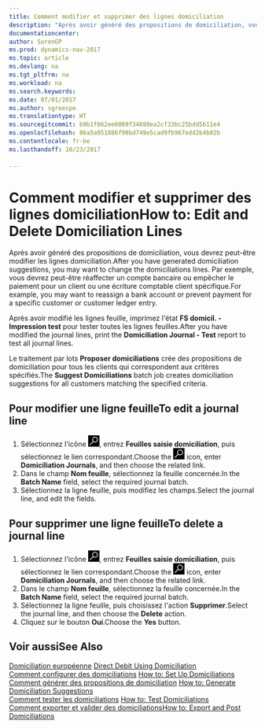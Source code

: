 ```yaml
---
title: Comment modifier et supprimer des lignes domiciliation
description: "Après avoir généré des propositions de domiciliation, vous devrez peut-être modifier les lignes domiciliation. Par exemple, vous devrez peut-être réaffecter un compte bancaire ou empêcher le paiement pour un client ou une écriture comptable client spécifique."
documentationcenter: 
author: SorenGP
ms.prod: dynamics-nav-2017
ms.topic: article
ms.devlang: na
ms.tgt_pltfrm: na
ms.workload: na
ms.search.keywords: 
ms.date: 07/01/2017
ms.author: sgroespe
ms.translationtype: HT
ms.sourcegitcommit: b9b1f062ee6009f34698ea2cf33bc25bdd5b11e4
ms.openlocfilehash: 86a5a951886f90bd749e5cad9fb967edd2b4b02b
ms.contentlocale: fr-be
ms.lasthandoff: 10/23/2017

---
```

# <a name="how-to-edit-and-delete-domiciliation-lines"></a><span data-ttu-id="726ee-104">Comment modifier et supprimer des lignes domiciliation</span><span class="sxs-lookup"><span data-stu-id="726ee-104">How to: Edit and Delete Domiciliation Lines</span></span>
<span data-ttu-id="726ee-105">Après avoir généré des propositions de domiciliation, vous devrez peut-être modifier les lignes domiciliation.</span><span class="sxs-lookup"><span data-stu-id="726ee-105">After you have generated domiciliation suggestions, you may want to change the domiciliations lines.</span></span> <span data-ttu-id="726ee-106">Par exemple, vous devrez peut-être réaffecter un compte bancaire ou empêcher le paiement pour un client ou une écriture comptable client spécifique.</span><span class="sxs-lookup"><span data-stu-id="726ee-106">For example, you may want to reassign a bank account or prevent payment for a specific customer or customer ledger entry.</span></span>  

<span data-ttu-id="726ee-107">Après avoir modifié les lignes feuille, imprimez l'état **FS domicil. - Impression test** pour tester toutes les lignes feuilles.</span><span class="sxs-lookup"><span data-stu-id="726ee-107">After you have modified the journal lines, print the **Domiciliation Journal - Test** report to test all journal lines.</span></span>  

<span data-ttu-id="726ee-108">Le traitement par lots **Proposer domiciliations** crée des propositions de domiciliation pour tous les clients qui correspondent aux critères spécifiés.</span><span class="sxs-lookup"><span data-stu-id="726ee-108">The **Suggest Domiciliations** batch job creates domiciliation suggestions for all customers matching the specified criteria.</span></span>  

## <a name="to-edit-a-journal-line"></a><span data-ttu-id="726ee-109">Pour modifier une ligne feuille</span><span class="sxs-lookup"><span data-stu-id="726ee-109">To edit a journal line</span></span>  

1.  <span data-ttu-id="726ee-110">Sélectionnez l'icône ![Rechercher une page ou un état](../../media/ui-search/search_small.png "icône Rechercher une page ou un état"), entrez **Feuilles saisie domiciliation**, puis sélectionnez le lien correspondant.</span><span class="sxs-lookup"><span data-stu-id="726ee-110">Choose the ![Search for Page or Report](../../media/ui-search/search_small.png "Search for Page or Report icon") icon, enter **Domiciliation Journals**, and then choose the related link.</span></span>  
2.  <span data-ttu-id="726ee-111">Dans le champ **Nom feuille**, sélectionnez la feuille concernée.</span><span class="sxs-lookup"><span data-stu-id="726ee-111">In the **Batch Name** field, select the required journal batch.</span></span>  
3.  <span data-ttu-id="726ee-112">Sélectionnez la ligne feuille, puis modifiez les champs.</span><span class="sxs-lookup"><span data-stu-id="726ee-112">Select the journal line, and edit the fields.</span></span>  

## <a name="to-delete-a-journal-line"></a><span data-ttu-id="726ee-113">Pour supprimer une ligne feuille</span><span class="sxs-lookup"><span data-stu-id="726ee-113">To delete a journal line</span></span>  

1.  <span data-ttu-id="726ee-114">Sélectionnez l'icône ![Rechercher une page ou un état](../../media/ui-search/search_small.png "icône Rechercher une page ou un état"), entrez **Feuilles saisie domiciliation**, puis sélectionnez le lien correspondant.</span><span class="sxs-lookup"><span data-stu-id="726ee-114">Choose the ![Search for Page or Report](../../media/ui-search/search_small.png "Search for Page or Report icon") icon, enter **Domiciliation Journals**, and then choose the related link.</span></span>  
2.  <span data-ttu-id="726ee-115">Dans le champ **Nom feuille**, sélectionnez la feuille concernée.</span><span class="sxs-lookup"><span data-stu-id="726ee-115">In the **Batch Name** field, select the required journal batch.</span></span>  
3.  <span data-ttu-id="726ee-116">Sélectionnez la ligne feuille, puis choisissez l'action **Supprimer**.</span><span class="sxs-lookup"><span data-stu-id="726ee-116">Select the journal line, and then choose the **Delete** action.</span></span>  
4.  <span data-ttu-id="726ee-117">Cliquez sur le bouton **Oui**.</span><span class="sxs-lookup"><span data-stu-id="726ee-117">Choose the **Yes** button.</span></span>  

## <a name="see-also"></a><span data-ttu-id="726ee-118">Voir aussi</span><span class="sxs-lookup"><span data-stu-id="726ee-118">See Also</span></span>  
 <span data-ttu-id="726ee-119">[Domiciliation européenne](direct-debit-using-domiciliation.md) </span><span class="sxs-lookup"><span data-stu-id="726ee-119">[Direct Debit Using Domiciliation](direct-debit-using-domiciliation.md) </span></span>  
 <span data-ttu-id="726ee-120">[Comment configurer des domiciliations](how-to-set-up-domiciliations.md) </span><span class="sxs-lookup"><span data-stu-id="726ee-120">[How to: Set Up Domiciliations](how-to-set-up-domiciliations.md) </span></span>  
 <span data-ttu-id="726ee-121">[Comment générer des propositions de domiciliation](how-to-generate-domiciliation-suggestions.md) </span><span class="sxs-lookup"><span data-stu-id="726ee-121">[How to: Generate Domiciliation Suggestions](how-to-generate-domiciliation-suggestions.md) </span></span>  
 <span data-ttu-id="726ee-122">[Comment tester les domiciliations](how-to-test-domiciliations.md) </span><span class="sxs-lookup"><span data-stu-id="726ee-122">[How to: Test Domiciliations](how-to-test-domiciliations.md) </span></span>  
 [<span data-ttu-id="726ee-123">Comment exporter et valider des domiciliations</span><span class="sxs-lookup"><span data-stu-id="726ee-123">How to: Export and Post Domiciliations</span></span>](how-to-export-and-post-domiciliations.md)

